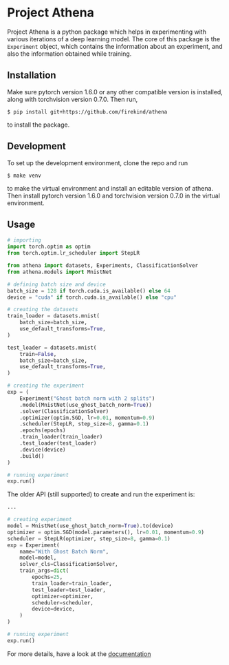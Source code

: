 # Project Athena

Project Athena is a python package which helps in experimenting with various iterations of a deep learning model. The core of this package is the `Experiment` object, which contains the information about an experiment, and also the information obtained while training.

## Installation

Make sure pytorch version 1.6.0 or any other compatible version is installed, along with torchvision version 0.7.0. Then run,

```
$ pip install git+https://github.com/firekind/athena
```
to install the package.

## Development

To set up the development environment, clone the repo and run

```
$ make venv
```

to make the virtual environment and install an editable version of athena. Then install pytorch version 1.6.0 and torchvision version 0.7.0 in the virtual environment.

## Usage

```python
# importing
import torch.optim as optim
from torch.optim.lr_scheduler import StepLR

from athena import datasets, Experiments, ClassificationSolver
from athena.models import MnistNet

# defining batch size and device
batch_size = 128 if torch.cuda.is_available() else 64
device = "cuda" if torch.cuda.is_available() else "cpu"

# creating the datasets 
train_loader = datasets.mnist(
    batch_size=batch_size,
    use_default_transforms=True,
)

test_loader = datasets.mnist(
    train=False,
    batch_size=batch_size,
    use_default_transforms=True,
)

# creating the experiment
exp = (
    Experiment("Ghost batch norm with 2 splits")
    .model(MnistNet(use_ghost_batch_norm=True))
    .solver(ClassificationSolver)
    .optimizer(optim.SGD, lr=0.01, momentum=0.9)
    .scheduler(StepLR, step_size=8, gamma=0.1)
    .epochs(epochs)
    .train_loader(train_loader)
    .test_loader(test_loader)
    .device(device)
    .build()
)

# running experiment
exp.run()
```

The older API (still supported) to create and run the experiment is:

``` python
...

# creating experiment
model = MnistNet(use_ghost_batch_norm=True).to(device)
optimizer = optim.SGD(model.parameters(), lr=0.01, momentum=0.9)
scheduler = StepLR(optimizer, step_size=8, gamma=0.1)
exp = Experiment(
    name="With Ghost Batch Norm",
    model=model,
    solver_cls=ClassificationSolver,
    train_args=dict(
        epochs=25,
        train_loader=train_loader,
        test_loader=test_loader,
        optimizer=optimizer,
        scheduler=scheduler,
        device=device,
    )
)

# running experiment
exp.run()
```

For more details, have a look at the [documentation](https://firekind.github.io/athena)
